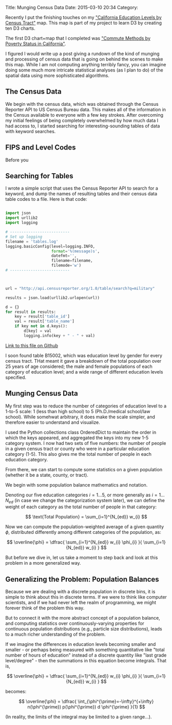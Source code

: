 Title: Munging Census Data
Date: 2015-03-10 20:34
Category: 

Recently I put the finishing touches on my ["California Education Levels by 
Census Tract"](http://charlesreid1.github.io/a-shrubbery/educationca/) map. 
This map is part of my project to learn D3 by creating 
ten D3 charts.

The first D3 chart+map that I completed was
["Commute Methods by Poverty Status in California"](http://charlesreid1.github.io/a-shrubbery/triplepie).

I figured I would write up a post giving a rundown of the kind of 
munging and processing of census data that is going on behind the 
scenes to make this map. While I am not computing anything terribly
fancy, you can imagine doing some much more intricate statistical
analyses (as I plan to do) of the spatial data using more sophisticated
algorithms.

## The Census Data

We begin with the census data, which was obtained through the 
Census Reporter API to US Census Bureau data. This makes all of the
information in the Census available to everyone with a few key strokes.
After overcoming my initial feelings of being completely 
overwhelmed by how much data I had access to, I started
searching for interesting-sounding tables of data with 
keyword searches.

## FIPS and Level Codes

Before you 

## Searching for Tables

I wrote a simple script that uses the Census Reporter API to
search for a keyword, and dump the names of resulting tables
and their census data table codes to a file. Here is that code:

```python

import json
import urllib2
import logging 

# --------------------------
# Set up logging
filename = 'tables.log'
logging.basicConfig(level=logging.INFO,
                    format='%(message)s',
                    datefmt='',
                    filename=filename,
                    filemode='w')
# --------------------------



url = "http://api.censusreporter.org/1.0/table/search?q=military" 

results = json.load(urllib2.urlopen(url))

d = {}
for result in results:
    key = result['table_id']
    val = result['table_name'] 
    if key not in d.keys():
        d[key] = val
        logging.info(key + " - " + val)

```

<a href="https://github.com/charlesreid1/a-shrubbery/blob/master/census/search_tables.py" class="btn btn-primary">Link to this file on Github</a>

I soon found table B15002, which was education level by gender
for every census tract. THat meant it gave a breakdown of the 
total population over 25 years of age considered; the male and 
female populations of each category of education level; and a 
wide range of different education levels specified.

## Munging Census Data

My first step was to reduce the number of categories of 
education level to a 1-to-5 scale: 1 (less than high school)
to 5 (Ph.D./medical school/law school). While somehwat
arbitrary, it does make the scale simpler, and therefore
easier to understand and visualize.

I used the Python collections class OrderedDict to maintain
the order in which the keys appeared, and aggregated the
keys into my new 1-5 category system. I now had two sets
of five numbers: the number of people in a given census tract
or county who were in a particular education category (1-5).
This also gives me the total number of people in each 
education category.

From there, we can start to compute some statistics on 
a given population (whether it be a state, county, or tract).

We begin with some population balance mathematics and notation.

Denoting our five education categories $i=1 \dots 5$, or more 
generally as $i = 1 \dots N_{ed}$ (in case we change the 
categorization system later), we can 
define the weight of each category as 
the total number of people
in that category:

$$
\text{Total Population} = \sum_{i=1}^{N_{ed}} w_{i}
$$

Now we can compute the population-weighted average of
a given quantity $\phi$, distributed differently among
different categories of the population, as: 

$$
\overline{\phi} = \dfrac{ \sum_{i=1}^{N_{ed}} w_{i} \phi_{i} }{ \sum_{i=1}{N_{ed}} w_{i} }
$$

But before we dive in, let us take a moment to step back
and look at this problem in a more generalized way.

## Generalizing the Problem: Population Balances

Because we are dealing with a discrete population in discrete
bins, it is simple to think about this in discrete terms.
If we were to think like computer scientists, and if we had 
never left the realm of programming, we might forever think
of the problem this way.

But to connect it with the more abstract concept of a population 
balance, and computing statistics over continuously-varying properties
for continuous population distributions (e.g., particle size
distributions), leads to a much richer understanding of the 
problem.

If we imagine the differences in education levels becoming 
smaller and smaller - or perhaps being measured with something
quantitative like "total number of hours of education" 
instead of a discrete quantity like "last grade level/degree" -
then the summations in this equation become integrals.
That is,

$$
\overline{\phi} = \dfrac{ \sum_{i=1}^{N_{ed}} w_{i} \phi_{i} }{ \sum_{i=1}{N_{ed}} w_{i} }
$$

becomes:

$$
\overline{\phi} = \dfrac{ \int_{\phi^{\prime}=-\infty}^{+\infty} n(\phi^{\prime}) p(\phi^{\prime}) d \phi^{\prime} }{1}
$$

(In reality, the limits of the integral may be limited to a
given range...).









